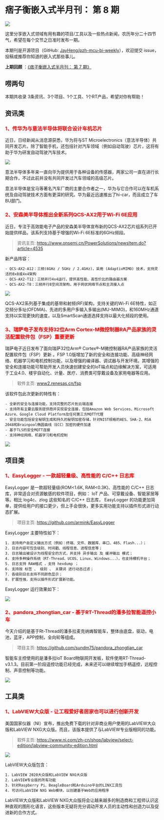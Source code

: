 # 痞子衡嵌入式半月刊： 第 8 期

![](http://henjay724.com/image/cnblogs/pzh_mcu_bi_weekly.PNG)

这里分享嵌入式领域有用有趣的项目/工具以及一些热点新闻，农历年分二十四节气，希望在每个交节之日准时发布一期。

本期刊是开源项目（GitHub: [JayHeng/pzh-mcu-bi-weekly](https://github.com/JayHeng/pzh-mcu-bi-weekly)），欢迎提交 issue，投稿或推荐你知道的嵌入式那些事儿。

**上期回顾** ：[《痞子衡嵌入式半月刊： 第 7 期》](https://www.cnblogs.com/henjay724/p/12829344.html)

## 唠两句


本期共收录 3条资讯、3个项目、1个工具、1个RT产品，希望对你有帮助！

## 资讯类

### <font color="red">1、传华为与意法半导体将联合设计车机芯片</font>

近日，日经新闻从消息源获悉，华为将与ST Microelectronics（意法半导体）共同开发芯片。除了智能手机，还包括针对汽车领域（例如自动驾驶）芯片，这将有助于华为研发自动驾驶汽车技术。

![](http://henjay724.com/image/biweekly/huawei_st_auto.jpeg)

意法半导体多年来一直向华为提供用于各种设备的传感器，两家公司一直在进行长期合作，不过此前并没有共同开发过汽车领域的高级芯片。

意法半导体是宝马等著名汽车厂商的主要合作者之一，华为与它合作可以在车机系统及自动驾驶技术方面有更深的研究。华为最近迅速推出了hi-car，而且成立了车BU部门。

### <font color="red">2、安森美半导体推出全新系列QCS-AX2用于Wi-Fi 6E应用</font>

近日，专注于高效能电子产品的安森美半导体宣布新的QCS-AX2芯片组系列已开始提供样品，该系列支持基于增强的Wi-Fi 6E标准的6GHz频段。

> 资讯主页: https://www.onsemi.cn/PowerSolutions/newsItem.do?article=4535 

新产品阵容：

```text
- QCS-AX2-A12：三频(6GHz / 5GHz / 2.4GHz)，采用 (AdaptivMIMO) 技术，支持灵活的8x8或4x4架构
- QCS-AX2-T12：三频并行4x4运行，提供高性能、高性价比的路由器方案
- QCS-AX2-T8：三频并行8空间流架构，用于网状网络节点和主流接入点
```

![](http://henjay724.com/image/biweekly/onsemi_QCS-AX2.jpg)

QCS-AX2系列基于集成的基带和射频(RF)架构，支持关键的Wi-Fi 6E特性，如正交频分多址(OFDMA)、先进的多用户多输入多输出(MU-MIMO)，和160MHz通道支持以实现更快的速度，以及SmartScan通道选择支持以最大化频段的使用。 

### <font color="red">3、瑞萨电子发布支持32位Arm Cortex-M微控制器RA产品家族的灵活配置软件包（FSP）重要更新</font>

瑞萨电子近日发布了面向瑞萨32位Arm® Cortex®-M微控制器RA产品家族的灵活配置软件包（FSP）更新 。FSP 1.0版增加了新的安全和连接功能、高级神经网络、机器学习和电机控制功能，以及增强的编译器、调试器与开发环境。其增强的安全和连接功能可帮助开发人员快速创建安全的IoT端点和边缘解决方案，可适用于工业4.0、楼宇自动化、计量、医疗、消费类可穿戴设备及家用电器等应用。 

> 软件主页: [www2.renesas.cn/fsp](https://www2.renesas.cn/cn/zh/products/software-tools/software-os-middleware-driver/software-package/ra-fsp.html?utm_campaign=mcu_ra&utm_source=press_release&utm_medium=press_release&utm_content=fsp) 

该软件包此次更新的特性有：

```text
- 全新的安全与连接功能，支持完整的芯片到云端连接
- 支持所有主要云服务提供商并实现安全连接，包括Amazon Web Services、Microsoft Azure、Google Cloud Platform及任何第三方MQTT代理
- 安全功能包括安全秘钥生成和持久的秘钥加密存储，针对NIST规格的AES、SHA-2、RSA 2048和Brainpool椭圆曲线（ECC）加密的硬件加速
- 基于TLS的安全MQTT连接
- 支持神经网络、机器学习和电机控制
```

![](http://henjay724.com/image/biweekly/renesas_RA_FSP.png)

## 项目类

### <font color="red">1、EasyLogger - 一款超轻量级、高性能的 C/C++ 日志库</font>

EasyLogger 是一款超轻量级(ROM<1.6K, RAM<0.3K)、高性能的 C/C\++ 日志库，非常适合对资源敏感的软件项目，例如： IoT 产品、可穿戴设备、智能家居等等。相比 log4c、zlog 这些知名的 C/C++ 日志库， EasyLogger 的功能更加简单，提供给用户的接口更少，但上手会很快，更多实用功能支持以插件形式进行动态扩展。

> 项目主页: https://github.com/armink/EasyLogger

EasyLogger 主要特性如下：

```text
1. 支持用户自定义输出方式（例如：终端、文件、数据库、串口、485、Flash...）；
2. 日志内容可包含级别、时间戳、线程信息、进程信息等；
3. 日志输出被设计为线程安全的方式，并支持 异步输出 及 缓冲输出 模式；
4. 支持多种操作系统（RT-Thread、UCOS、Linux、Windows...），也支持裸机平台；
5. 日志支持 RAW格式 ，支持 hexdump ；
6. 支持按 标签 、 级别 、 关键词 进行动态过滤；
7. 各级别日志支持不同颜色显示；
8. 扩展性强，支持以插件形式扩展新功能。
```

EasyLogger 运行效果如下：

![](http://henjay724.com/image/biweekly/EasyLogger_Demo.gif)

### <font color="red">2、pandora_zhongtian_car - 基于RT-Thread的潘多拉智能遥控小车</font>

今天介绍的是基于Rt-Thread的潘多拉麦克纳娒智能车，整体由底盘，驱动，电池，蓝牙，APP控制，全向轮等组成。

> 项目主页: https://github.com/sundm75/pandora_zhongtian_car

智能车主控使用的是潘多拉IoT Board物联网开发板，软件使用RT-Thread-v3.1.3。目前第一阶段遥控功能已经完成，未来还可以继续增加手柄遥控，远程控制、声音控制等功能。

![](http://henjay724.com/image/biweekly/rtt_bluetooth_car.gif)

## 工具类

### <font color="red">1、LabVIEW大众版 - 让工程爱好者居家也可以进行创新开发</font>

美国国家仪器（NI）宣布，推出免费下载的针对非商业用户使用的LabVIEW大众版和LabVIEW NXG大众版。而且，该版本提供了与LabVIEW专业版相同的功能。

> 软件主页: https://www.ni.com/zh-cn/shop/labview/select-edition/labview-community-edition.html

![](http://henjay724.com/image/biweekly/LabVIEW_Community.PNG)

LabVIEW大众版包含：

```text
1. LabVIEW 2020大众版和LabVIEW NXG大众版
2. LabVIEW专业版的所有功能
3. 针对Raspberry Pi、BeagleBoard和Arduino平台的LINX工具包
4. 可访问LabVIEW NXG Web模块，以创建基于Web的应用程序
```

LabVIEW大众版和LabVIEW NXG大众版将会让越来越多的制造商和工程师认识这种直观的图形化语言，这些版本无疑将充分调动开发人员的主动性和创造力以及促进新的合作方式。
